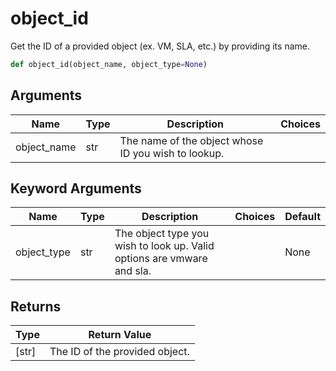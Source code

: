 # object_id

Get the ID of a provided object (ex. VM, SLA, etc.) by providing its name.
```py
def object_id(object_name, object_type=None)
```

## Arguments
| Name        | Type | Description                                                                 | Choices |
|-------------|------|-----------------------------------------------------------------------------|---------|
| object_name  | str  | The name of the object whose ID you wish to lookup. |         |
## Keyword Arguments
| Name        | Type | Description                                                                 | Choices | Default |
|-------------|------|-----------------------------------------------------------------------------|---------|---------|
| object_type  | str  | The object type you wish to look up. Valid options are vmware and sla.  |         |    None     |

## Returns
| Type | Return Value                                                                                   |
|------|-----------------------------------------------------------------------------------------------|
| [str]  | The ID of the provided object. |
